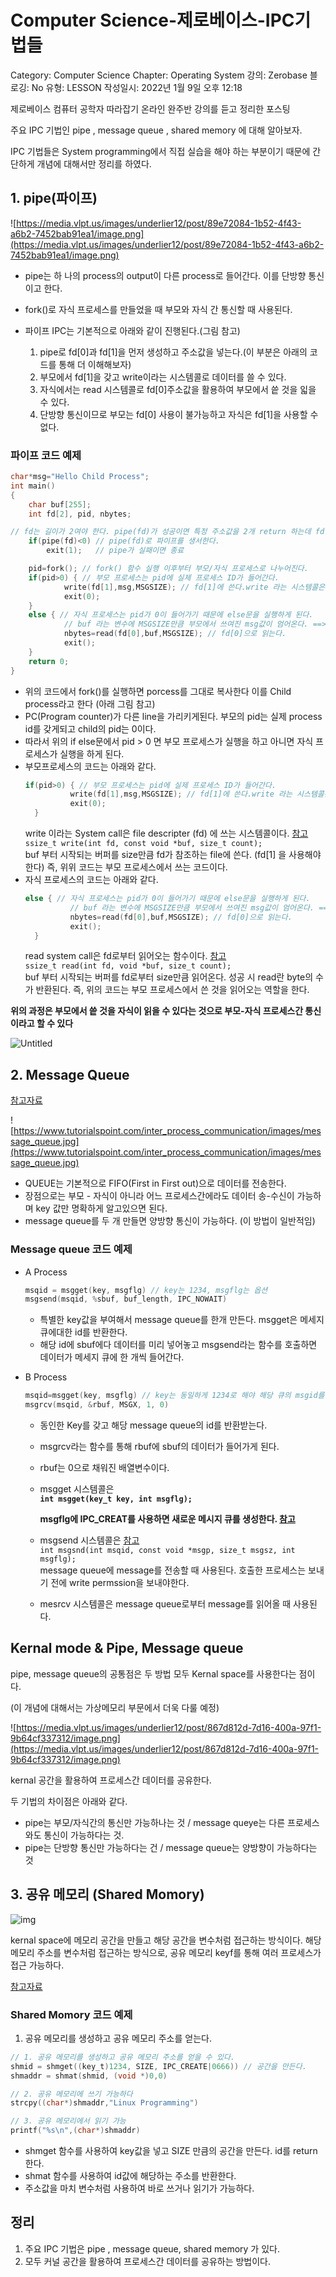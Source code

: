 # Computer Science-제로베이스-IPC기법들

Category: Computer Science
Chapter: Operating System
강의: Zerobase
블로깅: No
유형: LESSON
작성일시: 2022년 1월 9일 오후 12:18

제로베이스 컴퓨터 공학자 따라잡기 온라인 완주반 강의를 듣고 정리한 포스팅

주요 IPC 기법인 pipe , message queue , shared memory 에 대해 알아보자.

IPC 기법들은 System programming에서 직접 실습을 해야 하는 부분이기 때문에 간단하게 개념에 대해서만 정리를 하였다.

## 1. pipe(파이프)

![https://media.vlpt.us/images/underlier12/post/89e72084-1b52-4f43-a6b2-7452bab91ea1/image.png](https://media.vlpt.us/images/underlier12/post/89e72084-1b52-4f43-a6b2-7452bab91ea1/image.png)

- pipe는 하 나의 process의 output이 다른 process로 들어간다. 이를 단방향 통신이고 한다.
- fork()로 자식 프로세스를 만들었을 때 부모와 자식 간 통신할 때 사용된다.

- 파이프 IPC는 기본적으로 아래와 같이 진행된다.(그림 참고)
  1. pipe로 fd[0]과 fd[1]을 먼저 생성하고 주소값을 넣는다.(이 부분은 아래의 코드를 통해 더 이해해보자)
  2. 부모에서 fd[1]을 갖고 write이라는 시스템콜로 데이터를 쓸 수 있다.
  3. 자식에서는 read 시스템콜로 fd[0]주소값을 활용하여 부모에서 씉 것을 읿을 수 있다.
  4. 단방향 통신이므로 부모는 fd[0] 사용이 불가능하고 자식은 fd[1]을 사용할 수 없다.

### 파이프 코드 예제

```c
char*msg="Hello Child Process";
int main()
{
	char buf[255];
	int fd[2], pid, nbytes;

// fd는 길이가 2여야 한다. pipe(fd)가 성공이면 특정 주소값을 2개 return 하는데 fd[0], fd[1]에 각가 할당.
	if(pipe(fd)<0) // pipe(fd)로 파이프를 생서한다.
		exit(1);   // pipe가 실패이면 종료

	pid=fork(); // fork() 함수 실행 이후부터 부모/자식 프로세스로 나누어진다.
	if(pid>0) { // 부모 프로세스는 pid에 실제 프로세스 ID가 들어간다.
			write(fd[1],msg,MSGSIZE); // fd[1]에 쓴다.write 라는 시스템콜은 fd[1]을 써야한다.
			exit(0);
	}
	else { // 자식 프로세스는 pid가 0이 들어가기 때문에 else문을 실행하게 된다.
			// buf 라는 변수에 MSGSIZE만큼 부모에서 쓰여진 msg값이 엄어온다. ==> 통신 !!
			nbytes=read(fd[0],buf,MSGSIZE); // fd[0]으로 읽는다.
			exit();
	}
	return 0;
}
```

- 위의 코드에서 fork()를 실행하면 porcess를 그대로 복사한다 이를 Child process라고 한다 (아래 그림 참고)
- PC(Program counter)가 다른 line을 가리키게된다. 부모의 pid는 실제 process id를 갖게되고 child의 pid는 0이다.
- 따라서 위의 if else문에서 pid > 0 면 부모 프로세스가 실행을 하고 아니면 자식 프로세스가 실행을 하게 된다.
- 부모프로세스의 코드는 아래와 같다.
  ```c
  if(pid>0) { // 부모 프로세스는 pid에 실제 프로세스 ID가 들어간다.
  			write(fd[1],msg,MSGSIZE); // fd[1]에 쓴다.write 라는 시스템콜은 fd[1]을 써야한다.
  			exit(0);
  	}
  ```
  write 이라는 System call은 file descripter (fd) 에 쓰는 시스템콜이다. [참고](https://man7.org/linux/man-pages/man2/write.2.html)</br>
  `ssize_t write(int fd, const void *buf, size_t count);`</br>
  buf 부터 시작되는 버퍼를 size만큼 fd가 참조하는 file에 쓴다. (fd[1] 을 사용해야한다)
  즉, 위위 코드는 부모 프로세스에서 쓰는 코드이다.
- 자식 프로세스의 코드는 아래와 같다.
  ```c
  else { // 자식 프로세스는 pid가 0이 들어가기 때문에 else문을 실행하게 된다.
  			// buf 라는 변수에 MSGSIZE만큼 부모에서 쓰여진 msg값이 엄어온다. ==> 통신 !!
  			nbytes=read(fd[0],buf,MSGSIZE); // fd[0]으로 읽는다.
  			exit();
  	}
  ```
  read system call은 fd로부터 읽어오는 함수이다. [참고](https://man7.org/linux/man-pages/man2/read.2.html) </br>
  `ssize_t read(int fd, void *buf, size_t count);`
  </br>
  buf 부터 시작되는 버퍼를 fd로부터 size만큼 읽어온다. 성공 시 read란 byte의 수가 반환된다.
  즉, 위의 코드는 부모 프로세스에서 쓴 것을 읽어오는 역할을 한다.

**위의 과정은 부모에서 씉 것을 자식이 읽을 수 있다는 것으로 부모-자식 프로세스간 통신이라고 할 수 있다**

![Untitled](./img/1.png)

## 2. Message Queue

[참고자료](https://www.tutorialspoint.com/inter_process_communication/inter_process_communication_message_queues.htm)

![https://www.tutorialspoint.com/inter_process_communication/images/message_queue.jpg](https://www.tutorialspoint.com/inter_process_communication/images/message_queue.jpg)

- QUEUE는 기본적으로 FIFO(First in First out)으로 데이터를 전송한다.
- 장점으로는 부모 - 자식이 아니라 어느 프로세스간에라도 데이터 송-수신이 가능하며 key 값만 명확하게 알고있으면 된다.
- message queue를 두 개 만들면 양방향 통신이 가능하다. (이 방법이 일반적임)

### Message queue 코드 예제

- A Process
  ```c
  msqid = msgget(key, msgflg) // key는 1234, msgflg는 옵션
  msgsend(msqid, %sbuf, buf_length, IPC_NOWAIT)
  ```
  - 특별한 key값을 부여해서 message queue를 한개 만든다. msgget은 메세지 큐에대한 id를 반환한다.
  - 해당 id에 sbuf에다 데이터를 미리 넣어놓고 msgsend라는 함수를 호출하면 데이터가 메세지 큐에 한 개씩 들어간다.
- B Process

  ```c
  msqid=msgget(key, msgflg) // key는 동일하게 1234로 해야 해당 큐의 msgid를 얻을 수 있다.
  msgrcv(msqid, &rbuf, MSGX, 1, 0)
  ```

  - 동인한 Key를 갖고 해당 message queue의 id를 반환받는다.
  - msgrcv라는 함수를 통해 rbuf에 sbuf의 데이터가 들어가게 된다.
  - rbuf는 0으로 채워진 배열변수이다.

  - msgget 시스템콜은</br>
    **`int msgget(key_t key, int msgflg);`**</br>

    **msgflg에 IPC_CREAT를 사용하면 새로운 메시지 큐를 생성한다. [참고](https://man7.org/linux/man-pages/man2/msgget.2.html)**

  - msgsend 시스템콜은 [참고](https://man7.org/linux/man-pages/man2/msgop.2.html)</br>
    `int msgsnd(int msqid, const void *msgp, size_t msgsz, int msgflg);`</br>
    message queue에 message를 전송할 때 사용된다. 호출한 프로세스는 보내기 전에 write permssion을 보내야한다.
  - mesrcv 시스템콜은 message queue로부터 message를 읽어올 때 사용된다.

## Kernal mode & Pipe, Message queue

pipe, message queue의 공통점은 두 방법 모두 Kernal space를 사용한다는 점이다.

(이 개념에 대해서는 가상메모리 부문에서 더욱 다룰 예정)

![https://media.vlpt.us/images/underlier12/post/867d812d-7d16-400a-97f1-9b64cf337312/image.png](https://media.vlpt.us/images/underlier12/post/867d812d-7d16-400a-97f1-9b64cf337312/image.png)

kernal 공간을 활용하여 프로세스간 데이터를 공유한다.

두 기법의 차이점은 아래와 같다.

- pipe는 부모/자식간의 통신만 가능하나는 것 / message queye는 다른 프로세스와도 통신이 가능하다는 것.
- pipe는 단방향 통신만 가능하다는 건 / message queue는 양방향이 가능하다는 것

## 3. 공유 메모리 (Shared Momory)

![img](https://www.softprayog.in/images/xshared-memory.png.pagespeed.ic.lPvwNQSSC_.webp)

kernal space에 메모리 공간을 만들고 해당 공간을 변수처럼 접근하는 방식이다. 해당 메모리 주소를 변수처럼 접근하는 방식으로, 공유 메모리 keyf를 통해 여러 프로세스가 접근 가능하다.

[참고자료](https://www.softprayog.in/programming/interprocess-communication-using-system-v-shared-memory-in-linux)

### Shared Momory 코드 예제

1. 공유 메모리를 생성하고 공유 메모리 주소를 얻는다.

```c
// 1. 공유 메모리를 생성하고 공유 메모리 주소를 얻을 수 있다.
shmid = shmget((key_t)1234, SIZE, IPC_CREATE|0666)) // 공간을 만든다.
shmaddr = shmat(shmid, (void *)0,0)

// 2. 공유 메모리에 쓰기 가능하다
strcpy((char*)shmaddr,"Linux Programming")

// 3. 공유 메모리에서 읽기 가능
printf("%s\n",(char*)shmaddr)
```

- shmget 함수를 사용하여 key값을 넣고 SIZE 만큼의 공간을 만든다. id를 return 한다.
- shmat 함수를 사용하여 id값에 해당하는 주소를 반환한다.
- 주소값을 마치 변수처럼 사용하여 바로 쓰거나 읽기가 가능하다.

## 정리

1. 주요 IPC 기법은 pipe , message queue, shared memory 가 있다.
2. 모두 커널 공간을 활용하여 프로세스간 데이터를 공유하는 방법이다.
